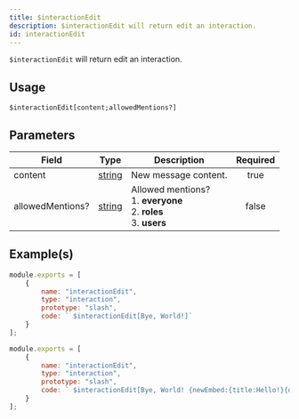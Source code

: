 ```yaml
---
title: $interactionEdit
description: $interactionEdit will return edit an interaction.
id: interactionEdit
---
```


`$interactionEdit` will return edit an interaction.

## Usage

```aoi
$interactionEdit[content;allowedMentions?]
```

## Parameters

| Field            | Type                                                                                              | Description                                                                      | Required |
| ---------------- | ------------------------------------------------------------------------------------------------- | -------------------------------------------------------------------------------- | :------: |
| content          | [string](https://developer.mozilla.org/en-US/docs/Web/JavaScript/Reference/Global_Objects/String) | New message content.                                                             |   true   |
| allowedMentions? | [string](https://developer.mozilla.org/en-US/docs/Web/JavaScript/Reference/Global_Objects/String) | Allowed mentions? <br /> 1. **everyone** <br /> 2. **roles** <br /> 3. **users** |  false   |

## Example(s)

```javascript
module.exports = [
    {
        name: "interactionEdit",
        type: "interaction",
        prototype: "slash",
        code: ` $interactionEdit[Bye, World!]`
    }
];
```

```javascript
module.exports = [
    {
        name: "interactionEdit",
        type: "interaction",
        prototype: "slash",
        code: ` $interactionEdit[Bye, World! {newEmbed:{title:Hello!}{description:This is an embed!}}]`
    }
];
```
